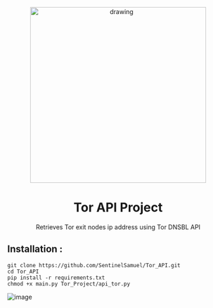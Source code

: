 <p align="center">
    <img src="https://user-images.githubusercontent.com/114468569/236483898-d9d94370-3a77-4262-8349-f592b859f3f9.png" alt="drawing" style="width:400px;">
</p>

<div align="center">
    <h1> 
        Tor API Project 
    </h1>
</div>


<p align="center">
    Retrieves Tor exit nodes ip address using Tor DNSBL API <br/>
</p>

## Installation : 
```
git clone https://github.com/SentinelSamuel/Tor_API.git
cd Tor_API
pip install -r requirements.txt
chmod +x main.py Tor_Project/api_tor.py
```
![image](https://github.com/SentinelSamuel/Tor_API/assets/114468569/e53471cf-c225-44e4-a637-c99c44d83646)

